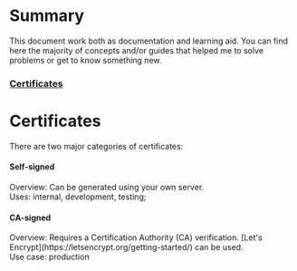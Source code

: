 # Summary
This document work both as documentation and learning aid.
You can find here the majority of concepts and/or guides that helped me to solve problems or get to know something new.

### [Certificates](#certs)

# <a name=certs>Certificates</a>
There are two major categories of certificates:

#### Self-signed
<p> Overview: Can be generated using your own server.
<br>Uses: internal, development, testing;
</p>

#### CA-signed
<p>Overview: Requires a Certification Authority (CA) verification. [Let's Encrypt](https://letsencrypt.org/getting-started/) can be used.
<br>Use case: production </p>
